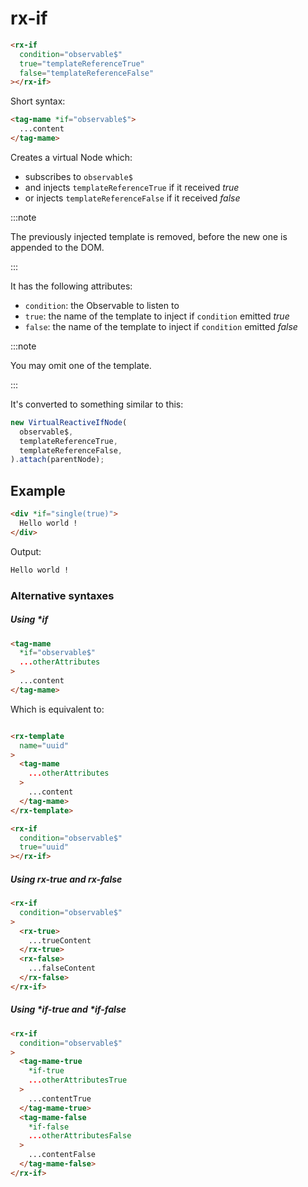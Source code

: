 # rx-if

```html
<rx-if
  condition="observable$"
  true="templateReferenceTrue"
  false="templateReferenceFalse"
></rx-if>
```

Short syntax:

```html
<tag-mame *if="observable$">
  ...content
</tag-mame>
```

Creates a virtual Node which:

- subscribes to `observable$`
- and injects `templateReferenceTrue` if it received *true*
- or injects `templateReferenceFalse` if it received *false*

:::note

The previously injected template is removed, before the new one is appended to the DOM.

:::

It has the following attributes:

- `condition`: the Observable to listen to
- `true`: the name of the template to inject if `condition` emitted *true*
- `false`: the name of the template to inject if `condition` emitted *false*

:::note

You may omit one of the template.

:::

It's converted to something similar to this:

```ts
new VirtualReactiveIfNode(
  observable$,
  templateReferenceTrue,
  templateReferenceFalse,
).attach(parentNode);
```

## Example

```html
<div *if="single(true)">
  Hello world !
</div>
```

Output:

```html
Hello world !
```

### Alternative syntaxes

##### Using *if

```html
<tag-mame
  *if="observable$"
  ...otherAttributes
>
  ...content
</tag-mame>
```

Which is equivalent to:

```html

<rx-template
  name="uuid"
>
  <tag-mame
    ...otherAttributes
  >
    ...content
  </tag-mame>
</rx-template>

<rx-if
  condition="observable$"
  true="uuid"
></rx-if>
```

##### Using rx-true and rx-false

```html
<rx-if
  condition="observable$"
>
  <rx-true>
    ...trueContent
  </rx-true>
  <rx-false>
    ...falseContent
  </rx-false>
</rx-if>
```


##### Using *if-true and *if-false

```html
<rx-if
  condition="observable$"
>
  <tag-mame-true
    *if-true
    ...otherAttributesTrue
  >
    ...contentTrue
  </tag-mame-true>
  <tag-mame-false
    *if-false
    ...otherAttributesFalse
  >
    ...contentFalse
  </tag-mame-false>
</rx-if>
```


